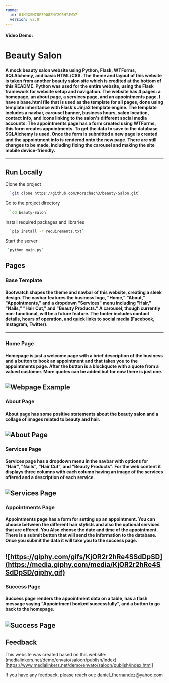 ```yaml
---
runme:
  id: 01HJXSM78FZ908ZHY2C6HYJWD7
  version: v2.0
---
```


#### Video Demo:  <URL HERE>

# Beauty Salon

#### A mock beauty salon website using Python, Flask, WTForms, SQLAlchemy, and basic HTML/CSS. The theme and layout of this website is taken from another beauty salon site which is credited at the bottom of this README. Python was used for the entire website, using the Flask framework for website setup and navigation. The website has 4 pages: a homepage, an about page, a services page, and an appointments page. I have a base.html file that is used as the template for all pages, done using template inheritance with Flask's Jinja2 template engine. The template includes a navbar, carousel banner, business hours, salon location, contact info, and icons linking to the salon's different social media accounts. The appointments page has a form created using WTForms, this form creates appointments. To get the data to save to the database SQLAlchemy is used. Once the form is submitted a new page is created and the appointment info is rendered onto the new page. There are still changes to be made, including fixing the carousel and making the site mobile device-friendly.

---

## Run Locally

Clone the project

```bash {"id":"01HGF2PWJAAY0Z5PCWWDE3PWTS"}
  `git clone https://github.com/Rorschach3/beauty-Salon.git`
```

Go to the project directory

```bash {"id":"01HGF2PWJAAY0Z5PCWWE1AYTN4"}
  `cd beauty-Salon`
```

Install required packages and libraries

```bash {"id":"01HGF2PWJAAY0Z5PCWWGQ7Z62F"}
  `pip install -r requirements.txt`
```

Start the server

```bash {"id":"01HGF2PWJAAY0Z5PCWWJ50TH2H"}
 `python main.py`
```

## Pages

### Base Template

#### Bootwatch shapes the theme and navbar of this website, creating a sleek design. The navbar features the business logo, "Home," "About," "Appointments," and a dropdown "Services" menu including "Hair," "Nails," "Hair Cut," and "Beauty Products." A carousel, though currently non-functional, will be a future feature. The footer includes contact details, hours of operation, and quick links to social media (Facebook, Instagram, Twitter).

---

### Home Page

#### Homepage is just a welcome page with a brief description of the business and a button to book an appointment and that takes you to the appointments page. After the button is a blockquote with a quote from a valued customer. More quotes can be added but for now there is just one.

## ![Webpage Example](https://i.ibb.co/Tkbfhj9/Scissors-Beauty-Salon.png)

### About Page

#### About page has some positive statements about the beauty salon and a collage of images related to beauty and hair.

## ![About Page](https://i.ibb.co/B6mt4rW/About-wep-page.png)

### Services Page

#### Services page has a dropdown menu in the navbar with options for "Hair", "Nails", "Hair Cut", and "Beauty Products". For the web content it displays three columns with each column having an image of the services offered and a description of each service.

## ![Services Page](https://i.ibb.co/6tvM4MR/Screenshot-2023-12-30-051819.png)

### Appointments Page

#### Appointments page has a form for setting up an appointment. You can choose between the different hair stylists and also the optional services that are offered. You Also choose the date and time of the appointment. There is a submit button that will send the information to the database. Once you submit the data it will take you to the success page.

## ![https://giphy.com/gifs/KjOR2r2hRe4SSdDpSD](https://media.giphy.com/media/KjOR2r2hRe4SSdDpSD/giphy.gif)

### Success Page

#### Success page renders the appointment data on a table, has a flash message saying "Appointment booked successfully", and a button to go back to the homepage.

## ![Success Page](https://i.ibb.co/99Tbjs4/Screenshot-2023-12-30-053313.png)

## Feedback

This website was created based on this website: (medialinkers.net/demo/envato/saloon/publish/index)[https://www.medialinkers.net/demo/envato/saloon/publish/index.html]

If you have any feedback, please reach out: daniel_fhernandez@yahoo.com

